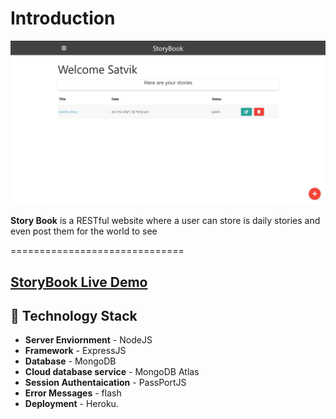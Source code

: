 # Introduction

![](https://github.com/SATVIK2204/Story-Book/blob/main/public/Dashboard.JPG)

**Story Book** is a RESTful website where a user can store is daily stories and even post them for the world to see

==============================

## [StoryBook Live Demo](https://nodejs-storyboard.herokuapp.com/)

## 🚧 Technology Stack

- **Server Enviornment** - NodeJS
- **Framework** - ExpressJS
- **Database** - MongoDB
- **Cloud database service** - MongoDB Atlas
- **Session Authentaication** - PassPortJS
- **Error Messages** - flash
- **Deployment** - Heroku.
